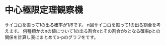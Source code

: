 # 中心極限定理観察機
サイコロを振って1の出る確率が1/6です。
n回サイコロを振って1の出る割合を考えます。
何種類かのnの値について1の出る割合xとその割合がxとなる確率pとの関係を計算し表にまとめてx-pのグラフをです。
